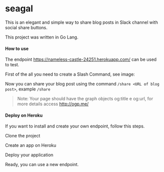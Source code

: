 # seagal

This is an elegant and simple way to share blog posts in Slack channel with social share buttons.
 
This project was written in Go Lang.
 
#### How to use
 
The endpoint https://nameless-castle-24251.herokuapp.com/ can be used to test.
 
First of the all you need to create a Slash Command, see image:




Now you can share your blog post using the command `/share <URL of blog post>`, example `/share `
 
> Note: Your page should have the graph objects og:title e og:url, for more details access  http://ogp.me/
 
#### Deploy on Heroku 

If you want to install and create your own endpoint, follow this steps.
 
Clone the project
 
Create an app on Heroku 

Deploy your application
 
Ready, you can use a new endpoint.
